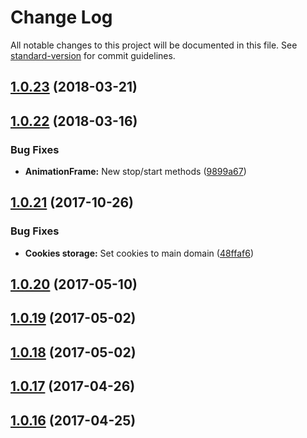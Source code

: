 # Change Log

All notable changes to this project will be documented in this file. See [standard-version](https://github.com/conventional-changelog/standard-version) for commit guidelines.

<a name="1.0.23"></a>
## [1.0.23](https://github.com/CrazySquirrel/EverCookie/compare/v1.0.22...v1.0.23) (2018-03-21)



<a name="1.0.22"></a>
## [1.0.22](https://github.com/CrazySquirrel/EverCookie/compare/v1.0.21...v1.0.22) (2018-03-16)


### Bug Fixes

* **AnimationFrame:** New stop/start methods ([9899a67](https://github.com/CrazySquirrel/EverCookie/commit/9899a67))



<a name="1.0.21"></a>
## [1.0.21](https://github.com/CrazySquirrel/EverCookie/compare/v1.0.20...v1.0.21) (2017-10-26)


### Bug Fixes

* **Cookies storage:** Set cookies to main domain ([48ffaf6](https://github.com/CrazySquirrel/EverCookie/commit/48ffaf6))



<a name="1.0.20"></a>
## [1.0.20](https://github.com/CrazySquirrel/EverCookie/compare/v1.0.19...v1.0.20) (2017-05-10)



<a name="1.0.19"></a>
## [1.0.19](https://github.com/CrazySquirrel/EverCookie/compare/v1.0.18...v1.0.19) (2017-05-02)



<a name="1.0.18"></a>
## [1.0.18](https://github.com/CrazySquirrel/EverCookie/compare/v1.0.17...v1.0.18) (2017-05-02)



<a name="1.0.17"></a>
## [1.0.17](https://github.com/CrazySquirrel/EverCookie/compare/v1.0.16...v1.0.17) (2017-04-26)



<a name="1.0.16"></a>
## [1.0.16](https://github.com/CrazySquirrel/EverCookie/compare/v1.0.15...v1.0.16) (2017-04-25)
